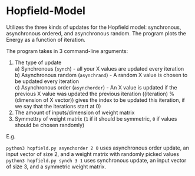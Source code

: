 # Hopfield-Model
Utilizes the three kinds of updates for the Hopfield model: synchronous, asynchronous ordered, and asynchronous random. The program plots the Energy as a function of iteration.

The program takes in 3 command-line arguments:

1) The type of update <br/>
  </t>a) Synchronous (```synch```) - all your X values are updated every iteration <br/>
  </t>b) Asynchronous random (```asynchrand```) - A random X value is chosen to be updated every iteration <br/> 
  </t>c) Asynchronous order (```asynchorder```) - An X value is updated if the previous X value was updated the previous iteration ((iteration) % (dimension of X vector)) gives the index to be updated this iteration, if we say that the iterations start at 0) <br/>
2) The amount of inputs/dimension of weight matrix
3) Symmettry of weight matrix (`1` if it should be symmetric, `0` if values should be chosen randomly)

E.g. 

```python3 hopfield.py asynchorder 2 0``` uses asynchronous order update, an input vector of size 2, and a weight matrix with randomly picked values <br/>
```python3 hopfield.py synch 3 1``` uses synchronous update, an input vector of size 3, and a symmetric weight matrix.

